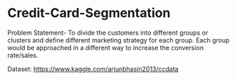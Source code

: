 # Credit-Card-Segmentation
Problem Statement- To divide the customers into different groups or clusters and define different marketing strategy for each group. Each group would be approached in a different way to increase the conversion rate/sales.

Dataset: https://www.kaggle.com/arjunbhasin2013/ccdata
